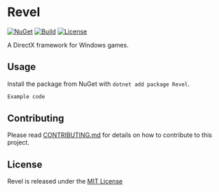 # Revel 

[![NuGet](https://img.shields.io/nuget/v/Revel?style=for-the-badge)](https://www.nuget.org/packages/Revel) [![Build](https://img.shields.io/github/workflow/status/robertcoltheart/Revel/build?style=for-the-badge)](https://github.com/robertcoltheart/Revel/actions?query=workflow:build) [![License](https://img.shields.io/github/license/robertcoltheart/Revel?style=for-the-badge)](https://github.com/robertcoltheart/Revel/blob/master/LICENSE)

A DirectX framework for Windows games.

## Usage
Install the package from NuGet with `dotnet add package Revel`.

```csharp
Example code
```

## Contributing
Please read [CONTRIBUTING.md](CONTRIBUTING.md) for details on how to contribute to this project.

## License
Revel is released under the [MIT License](LICENSE)
